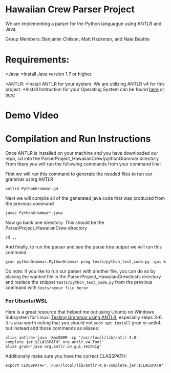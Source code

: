 # Hawaiian Crew Parser Project
We are implementing a parser for the Python languague using ANTLR and Java

Group Members: Benjamin Chilson, Matt Hackman, and Nate Beattie

# Requirements:
*Java:
  *Install Java version 1.7 or higher.

*ANTLR:
  *Install ANTLR for your system. We are utilizing ANTLR v4 for this project.
  *Install Instruction for your Operating System can be found [here](https://github.com/antlr/antlr4/blob/master/doc/getting-started.md "ANLTLR docs") or [here](https://www.antlr.org/ "ANTLR website")

# Demo Video


# Compilation and Run Instructions
Once ANTLR is installed on your machine and you have downloaded our repo, cd into the ParserProject_HawaiianCrew/pythonGrammar directory
From there you will run the following commands from your command line:

First we will run this command to generate the needed files to run our grammar using ANTLR
```
antlr4 PythonGrammar.g4
```
Next we will compile all of the generated java code that was produced from the previous command
```
javac PythonGrammar*.java
```
Now go back one directory. This should be the ParserProject_HawaiianCrew directory
```
cd ..
```
And finally, to run the parser and see the parse tree output we will run this command
```
grun pythonGrammar.PythonGrammar prog tests/python_test_code.py -gui &
```
Do note: if you like to run our parser with another file, you can do so by placing the wanted file in the ParserProject_HawaiianCrew/tests directory and replace the snippet ```tests/python_test_code.py``` from the previous command with ```tests/<your file here>```

### For Ubuntu/WSL
Here is a great resource that helped me out using Ubuntu on Windows Subsystem for Linux: [Testing Grammar using ANTLR](https://blog.knoldus.com/testing-grammar-using-antlr4-testrig-grun/), especially steps 3-6. It is also worth noting that you should not `sudo apt install` grun or antlr4, but instead add those commands as aliases:
```
alias antlr4='java -Xmx500M -cp "/usr/local/lib/antlr-4.8-complete.jar:$CLASSPATH" org.antlr.v4.Tool'
alias grun='java org.antlr.v4.gui.TestRig' 
```
 
 Additionally make sure you have the correct CLASSPATH:
 ```
 export CLASSPATH=".:/usr/local/lib/antlr-4.8-complete.jar:$CLASSPATH"
 ```
